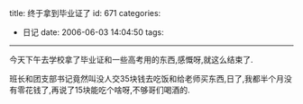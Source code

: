 title: 终于拿到毕业证了
id: 671
categories:
  - 日记
date: 2006-06-03 14:04:50
tags:
---

今天下午去学校拿了毕业证和一些高考用的东西,感慨呀,就这么结束了.

班长和团支部书记竟然叫没人交35块钱去吃饭和给老师买东西,日了,我都半个月没有零花钱了,再说了15块能吃个啥呀,不够哥们喝酒的.